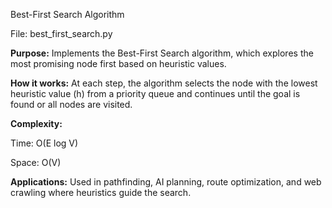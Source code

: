 Best-First Search Algorithm

File: best_first_search.py

**Purpose:**
Implements the Best-First Search algorithm, which explores the most promising node first based on heuristic values.

**How it works:**
At each step, the algorithm selects the node with the lowest heuristic value (h) from a priority queue and continues until the goal is found or all nodes are visited.

**Complexity:**

Time: O(E log V)

Space: O(V)

**Applications:**
Used in pathfinding, AI planning, route optimization, and web crawling where heuristics guide the search.
